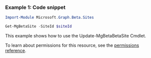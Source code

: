 ### Example 1: Code snippet

```powershellImport-Module Microsoft.Graph.Beta.Sites

Get-MgBetaSite -SiteId $siteId
```
This example shows how to use the Update-MgBetaBetaSite Cmdlet.
To learn about permissions for this resource, see the [permissions reference](/graph/permissions-reference).


